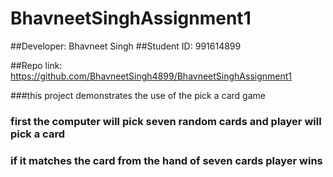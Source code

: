 # BhavneetSinghAssignment1
##Developer: Bhavneet Singh
##Student ID: 991614899

##Repo link: https://github.com/BhavneetSingh4899/BhavneetSinghAssignment1

###this project demonstrates the use of the pick a card game 
### first the computer will pick seven random cards and player will pick a card
### if it matches the card from the hand of seven cards player wins 
